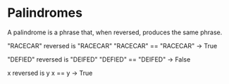# Palindromes

A palindrome is a phrase that, when reversed, produces the same phrase.

"RACECAR" reversed is "RACECAR"
"RACECAR" == "RACECAR" -> True

"DEFIED" reversed is "DEIFED"
"DEFIED" == "DEIFED" -> False

x reversed is y
x == y -> True

